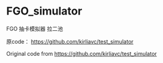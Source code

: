 # FGO_simulator

FGO 抽卡模拟器 拉二池

原code： https://github.com/kirliavc/test_simulator 

Original code from https://github.com/kirliavc/test_simulator
